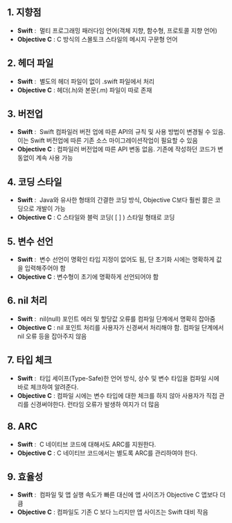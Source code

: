 ## 1. 지향점

- **Swift** :  멀티 프로그래밍 패러다임 언어(객체 지향, 함수형, 프로토콜 지향 언어)
- **Objective C** : C 방식의 스몰토크 스타일의 메시지 구문형 언어

## 2. 헤더 파일

- **Swift** :  별도의 헤더 파일이 없이 .swift 파일에서 처리
- **Objective C** : 헤더(.h)와 본문(.m) 파일이 따로 존재

## 3. 버전업

- **Swift** :  Swift 컴파일러 버전 업에 따른 API의 규칙 및 사용 방법이 변경될 수 있음. 이는 Swift 버전업에 따른 기존 소스 마이그레이션작업이 필요할 수 있음
- **Objective C** : 컴파일러 버전업에 따른 API 변동 없음. 기존에 작성하던 코드가 변동없이 계속 사용 가능

## 4. 코딩 스타일

- **Swift** :  Java와 유사한 형태의 간결한 코딩 방식, Objective C보다 훨씬 짦은 코딩으로 개발이 가능
- **Objective C** : C 스타일와 블럭 코딩( [ ] ) 스타일 형태로 코딩

## 5. 변수 선언

- **Swift** :  변수 선언이 명확인 타입 지정이 없어도 됨, 단 초기화 시에는 명확하게 값을 입력해주어야 함
- **Objective C** : 변수형이 초기에 명확하게 선언되어야 함

## 6. nil 처리

- **Swift** :  nil(null) 포인트 에러 및 할당값 오류를 컴파일 단계에서 명확히 잡아줌
- **Objective C** : nil 포인트 처리를 사용자가 신경써서 처리해야 함. 컴파일 단계에서 nil 오류 등을 잡아주지 않음

## 7. 타입 체크

- **Swift** :  타입 세이프(Type-Safe)한 언어 방식, 상수 및 변수 타입을 컴파일 시에 바로 체크하여 알려준다.
- **Objective C** : 컴파일 시에는 변수 타입에 대한 체크를 하지 않아 사용자가 직접 관리를 신경써야한다. 런타임 오류가 발생하 여지가 더 많음

## 8. ARC

- **Swift** :  C 네이티브 코드에 대해서도 ARC를 지원한다.
- **Objective C** : C 네이티브 코드에서는 별도록 ARC를 관리하여야 한다.

## 9. 효율성

- **Swift** :  컴파일 및 앱 실행 속도가 빠른 대신에 앱 사이즈가 Objective C 앱보다 더 큼
- **Objective C** : 컴파일도 기존 C 보다 느리지만 앱 사이즈는 Swift 대비 작음
